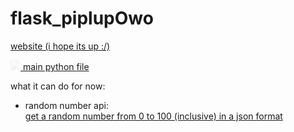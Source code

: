 # flask_piplupOwo
<a href="https://piplupOwo.adamho2.repl.co"> website (i hope its up :/) </a>

<img src="https://cdn.discordapp.com/attachments/818102115058450474/887315665273368596/pipbw.gif" style="opacity: 0.1" /><a href="https://github.com/piplupOwo/flask_piplupOwo/blob/main/main.py"> main python file </a> 
<p>what it can do for now:</p>
<ul>
<li>random number api: <br><a href='https://flaskpiplupowo.adamho2.repl.co/random/100/'>get a random number from 0 to 100 (inclusive) in a json format</a></li>
</ul>
